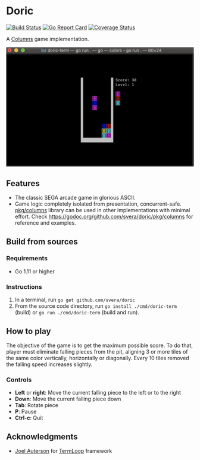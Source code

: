 # Doric
[![Build Status](https://travis-ci.com/svera/doric.svg?token=ZmEX1TYcmCiUitzCyjf1&branch=master)](https://travis-ci.com/svera/doric)
[![Go Report Card](https://goreportcard.com/badge/github.com/svera/doric)](https://goreportcard.com/report/github.com/svera/doric)
[![Coverage Status](https://coveralls.io/repos/github/svera/doric/badge.svg?branch=master)](https://coveralls.io/github/svera/doric?branch=master)

A [Columns](https://en.wikipedia.org/wiki/Columns_(video_game)) game implementation.

![Doric screenshot](screenshot.png)

## Features

* The classic SEGA arcade game in glorious ASCII.
* Game logic completely isolated from presentation, concurrent-safe. [pkg/columns](pkg/columns) library can be used in other implementations with minimal effort. Check https://godoc.org/github.com/svera/doric/pkg/columns for reference and examples.

## Build from sources

### Requirements

* Go 1.11 or higher

### Instructions

 1. In a terminal, run `go get github.com/svera/doric`
 2. From the source code directory, run `go install ./cmd/doric-term` (build) or `go run ./cmd/doric-term` (build and run).

## How to play

The objective of the game is to get the maximum possible score. To do that, player must eliminate falling pieces from the pit, aligning
3 or more tiles of the same color vertically, horizontally or diagonally. Every 10 tiles removed the falling speed increases slightly.

### Controls

* **Left** or **right**: Move the current falling piece to the left or to the right
* **Down**: Move the current falling piece down
* **Tab**: Rotate piece
* **P**: Pause
* **Ctrl-c**: Quit

## Acknowledgments
* [Joel Auterson](https://github.com/JoelOtter) for [TermLoop](https://github.com/JoelOtter/termloop) framework